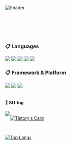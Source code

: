 ![header](https://capsule-render.vercel.app/api?type=wave&color=97DBAE&text=Sumin%20Kim&fontSize=90)

<br/>  

  

<br/>  

  

<br/>  

  

<br/>  


###  :clipboard: Languages

<img src="https://img.shields.io/badge/python-3776AB?style=for-the-badge&logo=python&logoColor=white"> <img src="https://img.shields.io/badge/java-007396?style=for-the-badge&logo=java&logoColor=white"> <img src="https://img.shields.io/badge/c++-00599C?style=for-the-badge&logo=c%2B%2B&logoColor=white"> <img src="https://img.shields.io/badge/JavaScript-F7DF1E?style=for-the-badge&logo=JavaScript&logoColor=white"/> <img src="https://img.shields.io/badge/flutter-02569B?style=for-the-badge&logo=flutter&logoColor=white">


###  :clipboard: Framework & Platform
<img src="https://img.shields.io/badge/tensorflow-FF6F00?style=for-the-badge&logo=tensorflow&logoColor=white"> <img src="https://img.shields.io/badge/firebase-FFCA28?style=for-the-badge&logo=firebase&logoColor=white"> <img src="https://img.shields.io/badge/Android-3DDC84?style=for-the-badge&logo=androidstudio&logoColor=#3DDC84"/>
 <br/>
 <br/>

#### 🐬 SU-log
<div style="display:flex; flex-direction:row;">
     <a href="https://li-yo.tistory.com">
        <img src="https://img.shields.io/badge/Tistory-000000?style=for-the-badge&logo=Tistory&logoColor=white"> 
    </a>
 
[![Tistory's Card](https://github-readme-tistory-card.vercel.app/api?name=dduxmin&theme=default)](https://dduxmin.tistory.com/)
</div><br>

[![Top Langs](https://github-readme-stats.vercel.app/api/top-langs/?username=Sumin0411&layout=compact&theme=)](https://github.com/[Sumin0411/github-readme-stats](https://github.com/Sumin0411/Sumin0411))

</div>
